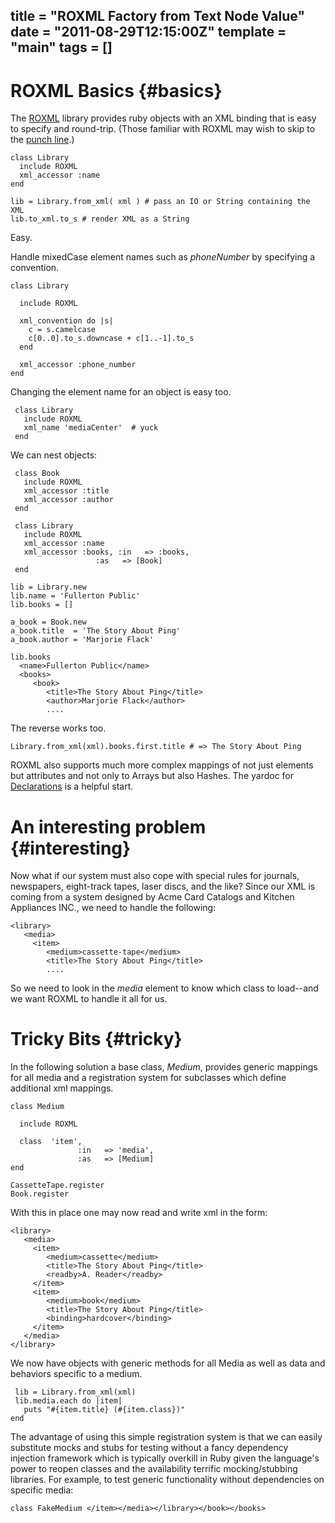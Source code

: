 title = "ROXML Factory from Text Node Value"
date = "2011-08-29T12:15:00Z"
template = "main"
tags = []
---
# ROXML Basics  {#basics}

The [ROXML](http://github.com/Empact/roxml) library provides ruby objects with an XML binding that is easy to specify and round-trip. (Those familiar with ROXML may wish to skip to the [punch line](#interesting).)

    class Library
      include ROXML
      xml_accessor :name
    end

    lib = Library.from_xml( xml ) # pass an IO or String containing the XML
    lib.to_xml.to_s # render XML as a String

Easy.

Handle mixedCase element names such as _phoneNumber_ by specifying a convention.

    class Library

      include ROXML
   
      xml_convention do |s|
        c = s.camelcase
        c[0..0].to_s.downcase + c[1..-1].to_s
      end

      xml_accessor :phone_number
    end

Changing the element name for an object is easy too.

     class Library
       include ROXML
       xml_name 'mediaCenter'  # yuck
     end

We can nest objects:

     class Book
       include ROXML
       xml_accessor :title
       xml_accessor :author
     end

     class Library
       include ROXML
       xml_accessor :name
       xml_accessor :books, :in   => :books, 
                       :as   => [Book]
     end

    lib = Library.new
    lib.name = 'Fullerton Public'
    lib.books = []

    a_book = Book.new
    a_book.title  = 'The Story About Ping'
    a_book.author = 'Marjorie Flack'

    lib.books 
      <name>Fullerton Public</name>
      <books>
         <book>
            <title>The Story About Ping</title>
            <author>Marjorie Flack</author>
            ....

The reverse works too.

    Library.from_xml(xml).books.first.title # => The Story About Ping

ROXML also supports much more complex mappings of not just elements but attributes and not only to Arrays but also Hashes. The yardoc for [Declarations](http://rubydoc.info/gems/roxml/3.1.6/ROXML/ClassMethods/Declarations#xml_attr-instance_method) is a helpful start.

# An interesting problem {#interesting}

Now what if our system must also cope with special rules for journals, newspapers, eight-track tapes, laser discs, and the like? Since our XML is coming from a system designed by Acme Card Catalogs and Kitchen Appliances INC., we need to handle the following:

    <library>
       <media>
         <item>
            <medium>cassette-tape</medium>
            <title>The Story About Ping</title> 
            ....

So we need to look in the _media_ element to know which class to load--and we want ROXML to handle it all for us.

# Tricky Bits {#tricky}

In the following solution a base class, _Medium_, provides generic mappings for all media and a registration system for subclasses which define additional xml mappings. 

    class Medium

      include ROXML

      class  'item',
                   :in   => 'media',
                   :as   => [Medium]
    end
    
    CassetteTape.register
    Book.register

With this in place one may now read and write xml in the form:

    <library>
       <media>
         <item>
            <medium>cassette</medium>
            <title>The Story About Ping</title> 
            <readby>A. Reader</readby>
         </item>
         <item>
            <medium>book</medium>
            <title>The Story About Ping</title> 
            <binding>hardcover</binding>
         </item>
       </media>
    </library>

We now have objects with generic methods for all Media as well as data and behaviors specific to a medium.

     lib = Library.from_xml(xml)
     lib.media.each do |item|
       puts "#{item.title} (#{item.class})"
    end

The advantage of using this simple registration system is that we can easily substitute mocks and stubs for testing without a fancy dependency injection framework which is typically overkill in Ruby given the language's power to reopen classes and the availability terrific mocking/stubbing libraries. For example, to test generic functionality without dependencies on specific media:

    class FakeMedium </item></media></library></book></books>